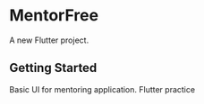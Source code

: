 # MentorFree

A new Flutter project.

## Getting Started

Basic UI for mentoring application.
Flutter practice
